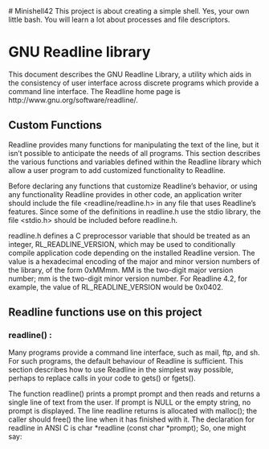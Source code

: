 <html>
# Minishell42
This project is about creating a simple shell. Yes, your own little bash. You will learn a lot about processes and file descriptors.
<h1>GNU Readline library</h1>
This document describes the GNU Readline Library, a utility which aids in the consistency of user interface across discrete programs which provide a command line 
interface. The Readline home page is http://www.gnu.org/software/readline/.
<h2>Custom Functions</h2>

Readline provides many functions for manipulating the text of the line,
but it isn’t possible to anticipate the needs of all programs. This section describes 
the various functions and variables defined within the Readline library
which allow a user program to add customized functionality to Readline.

Before declaring any functions that customize Readline’s behavior, 
or using any functionality Readline provides in other code, 
an application writer should include the file <readline/readline.h> in 
any file that uses Readline’s features. Since some of the definitions in readline.h
use the stdio library, the file <stdio.h> should be included before readline.h.

readline.h defines a C preprocessor variable that should be treated as an integer, 
RL_READLINE_VERSION, which may be used to conditionally compile application code 
depending on the installed Readline version. The value is a hexadecimal encoding 
of the major and minor version numbers of the library, of the form 0xMMmm. 
MM is the two-digit major version number; mm is the two-digit minor version number. 
For Readline 4.2, for example, the value of RL_READLINE_VERSION would be 0x0402.

<h2>Readline functions use on this project</h2>
<h3>readline() :</h3>
Many programs provide a command line interface, such as mail, ftp, and sh. 
For such programs, the default behaviour of Readline is sufficient. 
This section describes how to use Readline in the simplest way possible, 
perhaps to replace calls in your code to gets() or fgets().

The function readline() prints a prompt prompt and then reads and returns a
single line of text from the user. If prompt is NULL or the empty string, no
prompt is displayed. The line readline returns is allocated with malloc(); the caller should free() 
the line when it has finished with it. The declaration for readline in ANSI C is
             char *readline (const char *prompt);
So, one might say:
 </html>             
